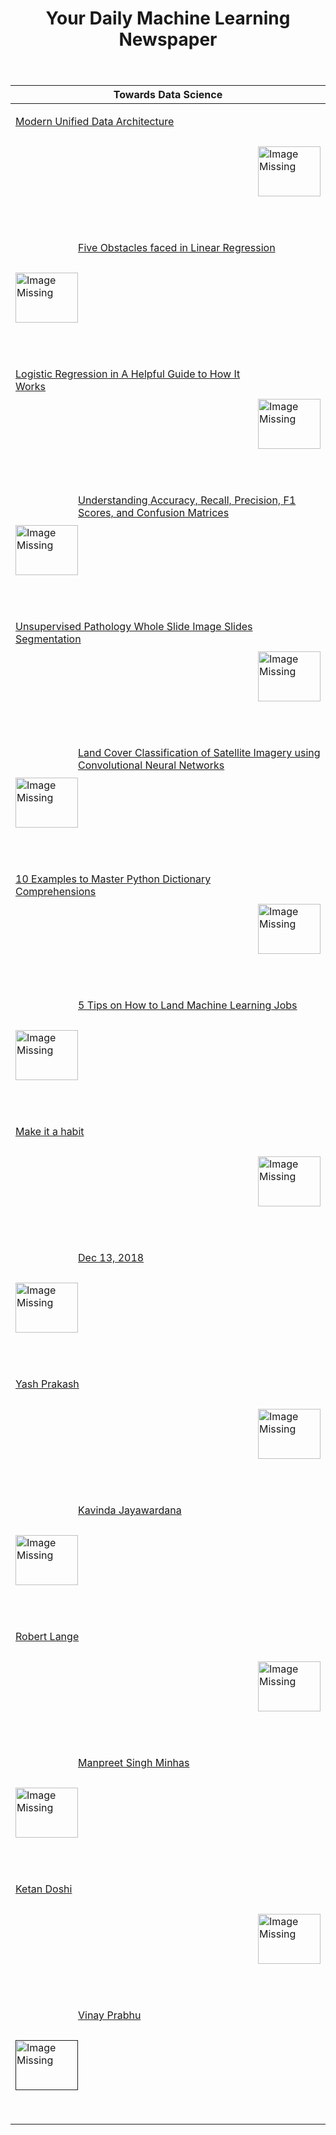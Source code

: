 <header><h1>Your Daily Machine Learning Newspaper</h1></header>


| Towards Data Science                                                                                                                                                                                                                                                                                                                                                                                                                                           |
|----------------------------------------------------------------------------------------------------------------------------------------------------------------------------------------------------------------------------------------------------------------------------------------------------------------------------------------------------------------------------------------------------------------------------------------------------------------|
| <p><a href="https://towardsdatascience.com/modern-unified-data-architecture-38182304afcc"><img width="100" height="80" align='right' src="https://cdn-images-1.medium.com/max/1200/1*881jjEPCuNTwvf25knuw-A.png"                     alt="Image Missing" style="vertical-align:middle;margin:50px 0px">Modern Unified Data Architecture</a></p>&nbsp;&nbsp;                                                                                                    |
| <p><a href="https://towardsdatascience.com/five-obstacles-faced-in-linear-regression-80fb5c599fbc"><img width="100" height="80" align='left' src="https://cdn-images-1.medium.com/max/1200/1*pFJllKYrVJXqxx1-tYOQwg.jpeg"                     alt="Image Missing" style="vertical-align:middle;margin:50px 0px">Five Obstacles faced in Linear Regression</a></p>&nbsp;&nbsp;                                                                                  |
| <p><a href="https://towardsdatascience.com/logistic-regression-in-python-a-helpful-guide-to-how-it-works-6de1ef0a2d2"><img width="100" height="80" align='right' src="https://cdn-images-1.medium.com/max/800/1*Dz1B1GT3Razgb1HFgUM8AA.gif"                     alt="Image Missing" style="vertical-align:middle;margin:50px 0px">Logistic Regression in A Helpful Guide to How It Works</a></p>&nbsp;&nbsp;                                                   |
| <p><a href="https://towardsdatascience.com/understanding-accuracy-recall-precision-f1-scores-and-confusion-matrices-561e0f5e328c"><img width="100" height="80" align='left' src="https://cdn-images-1.medium.com/max/800/1*Kewz0xLvwocuc8INzphzmA.jpeg"                     alt="Image Missing" style="vertical-align:middle;margin:50px 0px">Understanding Accuracy, Recall, Precision, F1 Scores, and Confusion Matrices</a></p>&nbsp;&nbsp;                 |
| <p><a href="https://towardsdatascience.com/unsupervised-pathology-whole-slide-image-slides-segmentation-34cd7a50ba6c"><img width="100" height="80" align='right' src="https://cdn-images-1.medium.com/max/800/1*WiNXqRK6YT4_wJfinFFPtg.jpeg"                     alt="Image Missing" style="vertical-align:middle;margin:50px 0px">Unsupervised Pathology Whole Slide Image Slides Segmentation</a></p>&nbsp;&nbsp;                                            |
| <p><a href="https://towardsdatascience.com/land-cover-classification-of-satellite-imagery-using-convolutional-neural-networks-91b5bb7fe808"><img width="100" height="80" align='left' src="https://cdn-images-1.medium.com/max/800/1*X67pQmIKRroQF9aQBEzQRA.jpeg"                     alt="Image Missing" style="vertical-align:middle;margin:50px 0px">Land Cover Classification of Satellite Imagery using Convolutional Neural Networks</a></p>&nbsp;&nbsp; |
| <p><a href="https://towardsdatascience.com/10-examples-to-master-python-dictionary-comprehensions-7aaa536f5960"><img width="100" height="80" align='right' src="https://cdn-images-1.medium.com/max/800/0*zwmsT2myTAXp6pxL.jpeg"                     alt="Image Missing" style="vertical-align:middle;margin:50px 0px">10 Examples to Master Python Dictionary Comprehensions</a></p>&nbsp;&nbsp;                                                              |
| <p><a href="https://towardsdatascience.com/5-tips-on-how-to-land-machine-learning-jobs-8eb5c1c3ee95"><img width="100" height="80" align='left' src="https://cdn-images-1.medium.com/max/800/0*d-1QlAcc1jDf2igB"                     alt="Image Missing" style="vertical-align:middle;margin:50px 0px">5 Tips on How to Land Machine Learning Jobs</a></p>&nbsp;&nbsp;                                                                                          |
| <p><a href="https://towardsdatascience.com/how-to-get-the-most-out-of-towards-data-science-3bf37f75a345"><img width="100" height="80" align='right' src="https://cdn-images-1.medium.com/max/2400/gradv/29/81/30/darken/25/1*AO2RBrRUBSqUpbysfzSEWA.jpeg"                     alt="Image Missing" style="vertical-align:middle;margin:50px 0px">Make it a habit</a></p>&nbsp;&nbsp;                                                                            |
| <p><a href="https://towardsdatascience.com/how-to-make-a-state-of-the-art-model-with-fastai-bd11e168b214"><img width="100" height="80" align='left' src="https://cdn-images-1.medium.com/max/800/0*X3cBcYQlsqJOUeTq"                     alt="Image Missing" style="vertical-align:middle;margin:50px 0px">Dec 13, 2018</a></p>&nbsp;&nbsp;                                                                                                                    |
| <p><a href="https://towardsdatascience.com/concatenating-multiple-activation-functions-and-multiple-poling-layers-for-deep-neural-networks-d48a4b273d30"><img width="100" height="80" align='right' src="https://cdn-images-1.medium.com/max/800/1*mPtEllpY708V6qj1KRbK7g.png"                     alt="Image Missing" style="vertical-align:middle;margin:50px 0px">Yash Prakash</a></p>&nbsp;&nbsp;                                                          |
| <p><a href="https://towardsdatascience.com/meta-policy-gradients-a-survey-78dc742d395d"><img width="100" height="80" align='left' src="https://cdn-images-1.medium.com/max/800/1*rpKTsvXYnAGrdgU4WBjDvA.png"                     alt="Image Missing" style="vertical-align:middle;margin:50px 0px">Kavinda Jayawardana</a></p>&nbsp;&nbsp;                                                                                                                     |
| <p><a href="https://towardsdatascience.com/computational-graphs-in-pytorch-and-tensorflow-c25cc40bdcd1"><img width="100" height="80" align='right' src="https://cdn-images-1.medium.com/max/800/0*FrsztK3SPnPfXE7l"                     alt="Image Missing" style="vertical-align:middle;margin:50px 0px">Robert Lange</a></p>&nbsp;&nbsp;                                                                                                                     |
| <p><a href="https://towardsdatascience.com/transformers-explained-visually-part-2-how-it-works-step-by-step-b49fa4a64f34"><img width="100" height="80" align='left' src="https://cdn-images-1.medium.com/max/800/1*Og-p2_Ib0a4nw90np6phSw.png"                     alt="Image Missing" style="vertical-align:middle;margin:50px 0px">Manpreet Singh Minhas</a></p>&nbsp;&nbsp;                                                                                 |
| <p><a href="https://towardsdatascience.com/most-useful-machine-learning-pypi-packages-of-2020-a0ec6678ce22"><img width="100" height="80" align='right' src="https://cdn-images-1.medium.com/max/800/1*ozJ5rPeLfxDogID25tHwmA.png"                     alt="Image Missing" style="vertical-align:middle;margin:50px 0px">Ketan Doshi</a></p>&nbsp;&nbsp;                                                                                                        |
| <p><a href=""><img width="100" height="80" align='left' src=""                     alt="Image Missing" style="vertical-align:middle;margin:50px 0px">Vinay Prabhu</a></p>&nbsp;&nbsp;                                                                                                                                                                                                                                                                          |